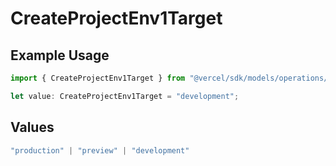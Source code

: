 # CreateProjectEnv1Target

## Example Usage

```typescript
import { CreateProjectEnv1Target } from "@vercel/sdk/models/operations/createprojectenv.js";

let value: CreateProjectEnv1Target = "development";
```

## Values

```typescript
"production" | "preview" | "development"
```